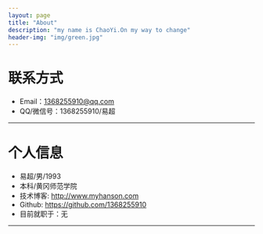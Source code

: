 ```yaml
---
layout: page
title: "About"
description: "my name is ChaoYi.On my way to change"
header-img: "img/green.jpg"
---
```





# 联系方式

*   Email：1368255910@qq.com
*   QQ/微信号：1368255910/易超

* * *

# 个人信息

*   易超/男/1993
*   本科/黄冈师范学院 
*   技术博客: <http://www.myhanson.com>
*   Github: <https://github.com/1368255910>
*   目前就职于：无

* * *
